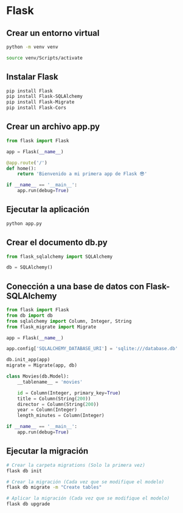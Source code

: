 # Flask

## Crear un entorno virtual

```bash
python -m venv venv

source venv/Scripts/activate
```

## Instalar Flask

```bash
pip install Flask
pip install Flask-SQLAlchemy
pip install Flask-Migrate
pip install Flask-Cors
```

## Crear un archivo app.py

```python
from flask import Flask

app = Flask(__name__)

@app.route('/')
def home():
    return 'Bienvenido a mi primera app de Flask 😎'

if __name__ == '__main__':
    app.run(debug=True)
```

## Ejecutar la aplicación

```bash
python app.py
```

## Crear el documento db.py

```python
from flask_sqlalchemy import SQLAlchemy

db = SQLAlchemy()
```

## Conección a una base de datos con Flask-SQLAlchemy

```python
from flask import Flask
from db import db
from sqlalchemy import Column, Integer, String
from flask_migrate import Migrate

app = Flask(__name__)

app.config['SQLALCHEMY_DATABASE_URI'] = 'sqlite:///database.db'

db.init_app(app)
migrate = Migrate(app, db)

class Movies(db.Model):
    __tablename__ = 'movies'

    id = Column(Integer, primary_key=True)
    title = Column(String(200))
    director = Column(String(200))
    year = Column(Integer)
    length_minutes = Column(Integer)

if __name__ == '__main__':
    app.run(debug=True)
```

## Ejecutar la migración

```bash
# Crear la carpeta migrations (Solo la primera vez)
flask db init

# Crear la migración (Cada vez que se modifique el modelo)
flask db migrate -m "Create tables"

# Aplicar la migración (Cada vez que se modifique el modelo)
flask db upgrade
```